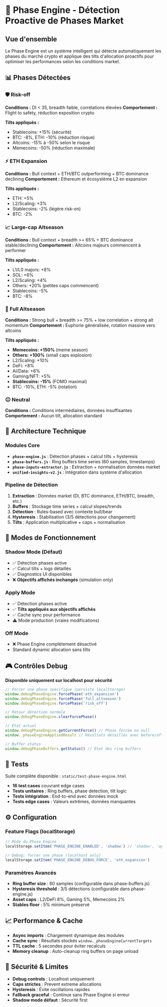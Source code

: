 # 🎯 Phase Engine - Détection Proactive de Phases Market

## Vue d'ensemble

Le Phase Engine est un système intelligent qui détecte automatiquement les phases du marché crypto et applique des tilts d'allocation proactifs pour optimiser les performances selon les conditions market.

## 📊 Phases Détectées

### 🛡️ Risk-off
**Conditions :** DI < 35, breadth faible, corrélations élevées
**Comportement :** Flight to safety, réduction exposition crypto

**Tilts appliqués :**
- Stablecoins: +15% (sécurité)
- BTC: -8%, ETH: -10% (réduction risque)
- Altcoins: -15% à -50% selon le risque
- Memecoins: -50% (réduction maximale)

### ⚡ ETH Expansion
**Conditions :** Bull context + ETH/BTC outperforming + BTC dominance declining
**Comportement :** Ethereum et écosystème L2 en expansion

**Tilts appliqués :**
- ETH: +5%
- L2/Scaling: +3%
- Stablecoins: -2% (légère risk-on)
- BTC: -2%

### 📈 Large-cap Altseason
**Conditions :** Bull context + breadth >= 65% + BTC dominance stable/declining
**Comportement :** Altcoins majeurs commencent à performer

**Tilts appliqués :**
- L1/L0 majors: +8%
- SOL: +6%
- L2/Scaling: +4%
- Others: +20% (petites caps commencent)
- Stablecoins: -5%
- BTC: -8%

### 🚀 Full Altseason
**Conditions :** Strong bull + breadth >= 75% + low correlation + strong alt momentum
**Comportement :** Euphorie généralisée, rotation massive vers altcoins

**Tilts appliqués :**
- **Memecoins: +150%** (meme season)
- **Others: +100%** (small caps explosion)
- L2/Scaling: +10%
- DeFi: +8%
- AI/Data: +6%
- Gaming/NFT: +5%
- **Stablecoins: -15%** (FOMO maximal)
- BTC: -10%, ETH: -5% (rotation)

### 😐 Neutral
**Conditions :** Conditions intermédiaires, données insuffisantes
**Comportement :** Aucun tilt, allocation standard

## 🔧 Architecture Technique

### Modules Core
- **`phase-engine.js`** : Détection phases + calcul tilts + hysteresis
- **`phase-buffers.js`** : Ring buffers time series (60 samples, timestamps)
- **`phase-inputs-extractor.js`** : Extraction + normalisation données market
- **`unified-insights-v2.js`** : Intégration dans système d'allocation

### Pipeline de Détection
1. **Extraction** : Données market (DI, BTC dominance, ETH/BTC, breadth, etc.)
2. **Buffers** : Stockage time series + calcul slopes/trends
3. **Détection** : Rules-based avec contexte bull/bear
4. **Hysteresis** : Stabilisation (3/5 détections pour changement)
5. **Tilts** : Application multiplicative + caps + normalisation

## 🧪 Modes de Fonctionnement

### Shadow Mode (Défaut)
- ✅ Détection phases active
- ✅ Calcul tilts + logs détaillés
- ✅ Diagnostics UI disponibles
- ❌ **Objectifs affichés inchangés** (simulation only)

### Apply Mode
- ✅ Détection phases active
- ✅ **Tilts appliqués aux objectifs affichés**
- ✅ Cache sync pour performance
- ⚠️ Mode production (vraies modifications)

### Off Mode
- ❌ Phase Engine complètement désactivé
- Standard dynamic allocation sans tilts

## 🎮 Contrôles Debug

**Disponible uniquement sur localhost pour sécurité**

```javascript
// Forcer une phase spécifique (persiste localStorage)
window.debugPhaseEngine.forcePhase('eth_expansion')
window.debugPhaseEngine.forcePhase('full_altseason')
window.debugPhaseEngine.forcePhase('risk_off')

// Retour détection normale
window.debugPhaseEngine.clearForcePhase()

// État actuel
window.debugPhaseEngine.getCurrentForce() // Phase forcée ou null
window._phaseEngineAppliedResult // Résultats détaillés avec before/after

// Buffer status
window.debugPhaseBuffers.getStatus() // État des ring buffers
```

## 🧪 Tests

Suite complète disponible : `static/test-phase-engine.html`

- **16 test cases** couvrant edge cases
- **Tests unitaires** : Ring buffers, phase detection, tilt logic
- **Tests intégration** : End-to-end avec données mock
- **Tests edge cases** : Valeurs extrêmes, données manquantes

## ⚙️ Configuration

### Feature Flags (localStorage)
```javascript
// Mode du Phase Engine
localStorage.setItem('PHASE_ENGINE_ENABLED', 'shadow') // 'shadow', 'apply', 'off'

// Debug: forcer une phase (localhost only)
localStorage.setItem('PHASE_ENGINE_DEBUG_FORCE', 'eth_expansion')
```

### Paramètres Avancés
- **Ring buffer size** : 60 samples (configurable dans phase-buffers.js)
- **Hysteresis threshold** : 3/5 détections (configurable dans phase-engine.js)
- **Asset caps** : L2/DeFi 8%, Gaming 5%, Memecoins 2%
- **Stables floor** : 5% minimum préservé

## 📈 Performance & Cache

- **Async imports** : Chargement dynamique des modules
- **Cache sync** : Résultats stockés `window._phaseEngineCurrentTargets`
- **TTL cache** : 5 secondes pour éviter recalculs
- **Memory cleanup** : Auto-cleanup ring buffers on page unload

## 🚨 Sécurité & Limites

- **Debug controls** : Localhost uniquement
- **Caps strictes** : Prevent extreme allocations
- **Hysteresis** : Évite oscillations rapides
- **Fallback graceful** : Continue sans Phase Engine si erreur
- **Shadow mode défaut** : Sécurité first